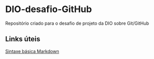 # DIO-desafio-GitHub
Repositório criado para o desafio de projeto da DIO sobre Git/GitHub


## Links úteis
[Sintaxe básica Markdown](https://www.markdownguide.org/basic-syntax/)

